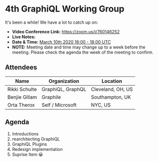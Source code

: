 # 4th GraphiQL Working Group

It's been a while! We have a lot to catch up on:

- **Video Conference Link:** https://zoom.us/j/760146252
- **Live Notes:**
- **Date & Time:** [March 10th 2020 16:00 - 18:00 UTC](https://www.timeanddate.com/worldclock/meetingdetails.html?year=2020&month=3&day=10&hour=16&min=0&sec=0&p1=224&p2=179&p3=136&p4=37&p5=239&p6=101&p7=152)
- **NOTE:** Meeting date and time may change up to a week before the meeting. Please check the agenda the week of the meeting to confirm.

## Attendees

| Name                 | Organization      | Location          |
| -------------------- | ----------------- | ----------------- |
| Rikki Schulte        | GraphiQL, GraphQL | Cleveland, OH, US |
| Benjie Gillam        | Graphile          | Southampton, UK   |
| Orta Therox          | Self / Microsoft  | NYC, US |

## Agenda

1. Introductions
2. rearchitecting GraphiQL
3. GraphiQL Plugins
4. Redesign implementation
5. Suprise Item 😀
